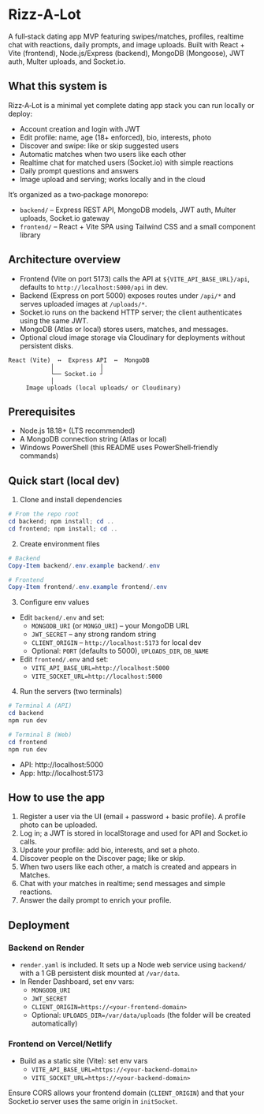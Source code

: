 # Rizz‑A‑Lot

A full‑stack dating app MVP featuring swipes/matches, profiles, realtime chat with reactions, daily prompts, and image uploads. Built with React + Vite (frontend), Node.js/Express (backend), MongoDB (Mongoose), JWT auth, Multer uploads, and Socket.io.

## What this system is

Rizz‑A‑Lot is a minimal yet complete dating app stack you can run locally or deploy:

- Account creation and login with JWT
- Edit profile: name, age (18+ enforced), bio, interests, photo
- Discover and swipe: like or skip suggested users
- Automatic matches when two users like each other
- Realtime chat for matched users (Socket.io) with simple reactions
- Daily prompt questions and answers
- Image upload and serving; works locally and in the cloud

It’s organized as a two‑package monorepo:

- `backend/` – Express REST API, MongoDB models, JWT auth, Multer uploads, Socket.io gateway
- `frontend/` – React + Vite SPA using Tailwind CSS and a small component library

## Architecture overview

- Frontend (Vite on port 5173) calls the API at `${VITE_API_BASE_URL}/api`, defaults to `http://localhost:5000/api` in dev.
- Backend (Express on port 5000) exposes routes under `/api/*` and serves uploaded images at `/uploads/*`.
- Socket.io runs on the backend HTTP server; the client authenticates using the same JWT.
- MongoDB (Atlas or local) stores users, matches, and messages.
- Optional cloud image storage via Cloudinary for deployments without persistent disks.

```
React (Vite)  ↔  Express API  ↔  MongoDB
			│             │
			└── Socket.io ┘
			│
	 Image uploads (local uploads/ or Cloudinary)
```

## Prerequisites

- Node.js 18.18+ (LTS recommended)
- A MongoDB connection string (Atlas or local)
- Windows PowerShell (this README uses PowerShell‑friendly commands)

## Quick start (local dev)

1) Clone and install dependencies

```powershell
# From the repo root
cd backend; npm install; cd ..
cd frontend; npm install; cd ..
```

2) Create environment files

```powershell
# Backend
Copy-Item backend/.env.example backend/.env

# Frontend
Copy-Item frontend/.env.example frontend/.env
```

3) Configure env values

- Edit `backend/.env` and set:
	- `MONGODB_URI` (or `MONGO_URI`) – your MongoDB URL
	- `JWT_SECRET` – any strong random string
	- `CLIENT_ORIGIN` – `http://localhost:5173` for local dev
	- Optional: `PORT` (defaults to 5000), `UPLOADS_DIR`, `DB_NAME`
- Edit `frontend/.env` and set:
	- `VITE_API_BASE_URL=http://localhost:5000`
	- `VITE_SOCKET_URL=http://localhost:5000`

4) Run the servers (two terminals)

```powershell
# Terminal A (API)
cd backend
npm run dev

# Terminal B (Web)
cd frontend
npm run dev
```

- API: http://localhost:5000
- App: http://localhost:5173

## How to use the app

1) Register a user via the UI (email + password + basic profile). A profile photo can be uploaded.
2) Log in; a JWT is stored in localStorage and used for API and Socket.io calls.
3) Update your profile: add bio, interests, and set a photo.
4) Discover people on the Discover page; like or skip.
5) When two users like each other, a match is created and appears in Matches.
6) Chat with your matches in realtime; send messages and simple reactions.
7) Answer the daily prompt to enrich your profile.

## Deployment

### Backend on Render

- `render.yaml` is included. It sets up a Node web service using `backend/` with a 1 GB persistent disk mounted at `/var/data`.
- In Render Dashboard, set env vars:
	- `MONGODB_URI`
	- `JWT_SECRET`
	- `CLIENT_ORIGIN=https://<your-frontend-domain>`
	- Optional: `UPLOADS_DIR=/var/data/uploads` (the folder will be created automatically)

### Frontend on Vercel/Netlify

- Build as a static site (Vite): set env vars
	- `VITE_API_BASE_URL=https://<your-backend-domain>`
	- `VITE_SOCKET_URL=https://<your-backend-domain>`

Ensure CORS allows your frontend domain (`CLIENT_ORIGIN`) and that your Socket.io server uses the same origin in `initSocket`.

